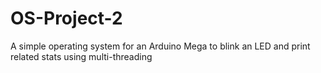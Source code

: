 # OS-Project-2
A simple operating system for an Arduino Mega to blink an LED and print related stats using multi-threading
